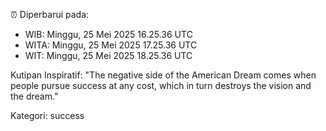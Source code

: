 ⏰ Diperbarui pada:
- WIB: Minggu, 25 Mei 2025 16.25.36 UTC
- WITA: Minggu, 25 Mei 2025 17.25.36 UTC
- WIT: Minggu, 25 Mei 2025 18.25.36 UTC

Kutipan Inspiratif:
"The negative side of the American Dream comes when people pursue success at any cost, which in turn destroys the vision and the dream."


Kategori: success

